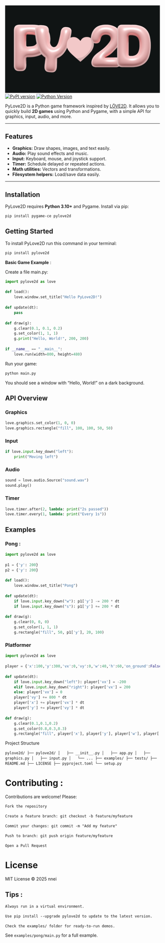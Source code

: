 ![pylove2D](Pylove2Dreadmelogo.png)
[![PyPI version](https://img.shields.io/pypi/v/pylove2d)](https://pypi.org/project/pylove2d/)
[![Python Version](https://img.shields.io/pypi/pyversions/pylove2d)](https://www.python.org/)

PyLove2D is a Python game framework inspired by [LÖVE2D](https://love2d.org/). It allows you to quickly build **2D games** using Python and Pygame, with a simple API for graphics, input, audio, and more.

---

## Features

- **Graphics:** Draw shapes, images, and text easily.  
- **Audio:** Play sound effects and music.  
- **Input:** Keyboard, mouse, and joystick support.  
- **Timer:** Schedule delayed or repeated actions.  
- **Math utilities:** Vectors and transformations.  
- **Filesystem helpers:** Load/save data easily.

---

## Installation

PyLove2D requires **Python 3.10+** and Pygame. Install via pip:

```bash
pip install pygame-ce pylove2d
```
## Getting Started

To install PyLove2D run this command in your terminal:

```bash
pip install pylove2d
```

**Basic Game Example** :

Create a file main.py:

```python
import pylove2d as love

def load():
    love.window.set_title("Hello PyLove2D!")

def update(dt):
    pass

def draw(g):
    g.clear(0.1, 0.1, 0.2)
    g.set_color(1, 1, 1)
    g.print("Hello, World!", 200, 200)

if __name__ == "__main__":
    love.run(width=800, height=480)
```

Run your game:

```bash
python main.py
```

You should see a window with “Hello, World!” on a dark background.

## API Overview

### Graphics

```python
love.graphics.set_color(1, 0, 0)
love.graphics.rectangle("fill", 100, 100, 50, 50)
```

### Input

```python
if love.input.key_down("left"):
    print("Moving left")
```

### Audio

```python
sound = love.audio.Source("sound.wav")
sound.play()
```

### Timer

```python
love.timer.after(2, lambda: print("2s passed"))
love.timer.every(1, lambda: print("Every 1s"))
```

## Examples

### Pong :

```python
import pylove2d as love

p1 = {'y': 200}
p2 = {'y': 200}

def load():
    love.window.set_title("Pong")

def update(dt):
    if love.input.key_down("w"): p1['y'] -= 200 * dt
    if love.input.key_down("s"): p1['y'] += 200 * dt

def draw(g):
    g.clear(0, 0, 0)
    g.set_color(1, 1, 1)
    g.rectangle("fill", 50, p1['y'], 20, 100)
```

### Platformer

```python
import pylove2d as love

player = {'x':100,'y':300,'vx':0,'vy':0,'w':40,'h':60,'on_ground':False}

def update(dt):
    if love.input.key_down("left"): player['vx'] = -200
    elif love.input.key_down("right"): player['vx'] = 200
    else: player['vx'] = 0
    player['vy'] += 800 * dt
    player['x'] += player['vx'] * dt
    player['y'] += player['vy'] * dt

def draw(g):
    g.clear(0.1,0.1,0.2)
    g.set_color(0.8,0.3,0.3)
    g.rectangle("fill", player['x'], player['y'], player['w'], player['h'])
```

Project Structure

``
pylove2d/
├── pylove2d/
│   ├── __init__.py
│   ├── app.py
│   ├── graphics.py
│   ├── input.py
│   └── ...
├── examples/
├── tests/
├── README.md
├── LICENSE
├── pyproject.toml
└── setup.py
``

# Contributing :

Contributions are welcome! Please:

    Fork the repository

    Create a feature branch: git checkout -b feature/myfeature

    Commit your changes: git commit -m "Add my feature"

    Push to branch: git push origin feature/myfeature

    Open a Pull Request

# License

MIT License © 2025 nnei

## **Tips :**

    Always run in a virtual environment.

    Use pip install --upgrade pylove2d to update to the latest version.

    Check the examples/ folder for ready-to-run demos.

See `examples/pong/main.py` for a full example.
